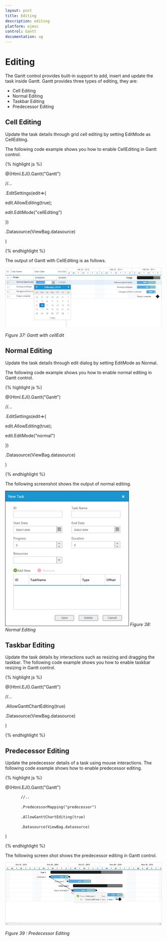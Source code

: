 ```yaml
---
layout: post
title: Editing
description: editing
platform: ejmvc
control: Gantt
documentation: ug
---
```


# Editing

The Gantt control provides built-in support to add, insert and update the task inside Gantt. Gantt provides three types of editing, they are:

* Cell Editing
* Normal Editing
* Taskbar Editing
* Predecessor Editing

## Cell Editing

Update the task details through grid cell editing by setting EditMode as CellEditing.

The following code example shows you how to enable CellEditing in Gantt control.

{% highlight js %}



@(Html.EJ().Gantt("Gantt")

//...

.EditSettings(edit=>{

   edit.AllowEditing(true);

   edit.EditMode("cellEditing")

})

.Datasource(ViewBag.datasource)

)



{% endhighlight %}





The output of Gantt with CellEditing is as follows.



![](Editing_images/Editing_img1.png)

_Figure 37: Gantt with cellEdit_

## Normal Editing

Update the task details through edit dialog by setting EditMode as Normal.

The following code example shows you how to enable normal editing in Gantt control.


{% highlight js %}



@(Html.EJ().Gantt("Gantt")

//...

.EditSettings(edit=>{

   edit.AllowEditing(true);

   edit.EditMode("normal")       

})

.Datasource(ViewBag.datasource)

)



{% endhighlight %}





The following screenshot shows the output of normal editing.



![](Editing_images/Editing_img2.png)
_Figure 38: Normal Editing_



## Taskbar Editing

Update the task details by interactions such as resizing and dragging the taskbar. The following code example shows you how to enable taskbar resizing in Gantt control.





{% highlight js %}



@(Html.EJ().Gantt("Gantt")

//...

.AllowGanttChartEditing(true)

.Datasource(ViewBag.datasource)

)



{% endhighlight %}



## Predecessor Editing

Update the predecessor details of a task using mouse interactions. The following code example shows how to enable predecessor editing.



{% highlight js %}



@(Html.EJ().Gantt("Gantt")

           //..

           .PredecessorMapping("predecessor")

           .AllowGanttChartEditing(true)                               

           .Datasource(ViewBag.datasource)

 )



{% endhighlight %}





The following screen shot shows the predecessor editing in Gantt control.

![](Editing_images/Editing_img3.png)



_Figure 39 : Predecessor Editing_

